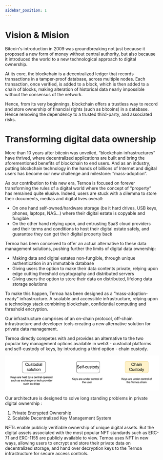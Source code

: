 ```yaml
---
sidebar_position: 1
---
```


# Vision & Mision

Bitcoin's introduction in 2009 was groundbreaking not just because it proposed a new form of money without central authority, but also because it introduced the world to a new technological approach to digital ownership.

At its core, the blockchain is a decentralized ledger that records transactions in a tamper-proof database, across multiple nodes. Each transaction, once verified, is added to a block, which is then added to a chain of blocks, making alteration of historical data nearly impossible without the consensus of the network.

Hence, from its very beginnings, blockchain offers a trustless way to record and store ownership of financial rights (such as bitcoins) in a database.  Hence removing the dependency to a trusted third-party, and associated risks.

# Transforming digital data ownership

More than 10 years after bitcoin was unveiled, “blockchain infrastructures” have thrived, where decentralized applications are built and bring the aforementioned benefits of blockchain to end users. And as an industry, putting blockchain technology in the hands of billions of Internet and digital users has become our new challenge and milestone: “mass-adoption”.

As our contribution to this new era, Ternoa is focused on forever transforming the rules of a digital world where the concept of “property” has remained quite elusive. Indeed, users are stuck with a dilemma to store their documents, medias and digital lives overall:

- On one hand self-owned/hardware storage (be it hard drives, USB keys, phones, laptops, NAS…) where their digital estate is copyable and fungible
- On the other hand relying upon, and entrusting SaaS cloud providers and their terms and conditions to host their digital estate safely, and guarantee they can get their digital property back

Ternoa has been conceived to offer an actual alternative to these data management solutions, pushing further the limits of digital data ownership:
- Making data and digital estates non-fungible, through unique authentication in an immutable database
- Giving users the option to make their data contents private, relying upon edge cutting threshold cryptography and distributed servers
- Giving users the option to store their data on distributed, lifelong data storage solutions

To make this happen, Ternoa has been designed as a “mass-adoption-ready” infrastructure. A scalable and accessible infrastructure, relying upon a technology stack combining blockchain, confidential computing and threshold encryption.

Our infrastructure comprises of an on-chain protocol, off-chain infrastructure and developer tools creating a new alternative solution for private data management.

Ternoa directly competes with and provides an alternative to the two popular key management options available in web3 - custodial platforms and self-custody of keys, by introducing a third option - chain custody.

![img-desktop](./chaincustody.png)

Our architecture is designed to solve long standing problems in private digital ownership : 
1. Private Encrypted Ownership 
2. Scalable Decentralized Key Management System 

NFTs enable publicly verifiable ownership of unique digital assets. But the digital assets associated with the most popular NFT standards such as ERC-71 and ERC-1155 are publicly available to view. Ternoa uses NFT in new ways, allowing users to encrypt and store their private data on decentralized storage, and hand over decryption keys to the Ternoa infrastructure for secure access controls. 






